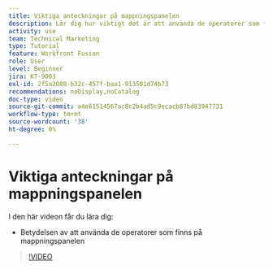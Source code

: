```yaml
---
title: Viktiga anteckningar på mappningspanelen
description: Lär dig hur viktigt det är att använda de operatorer som finns på mappningspanelen i  [!DNL Adobe Workfront Fusion].
activity: use
team: Technical Marketing
type: Tutorial
feature: Workfront Fusion
role: User
level: Beginner
jira: KT-9003
exl-id: 2f5a2088-b32c-457f-baa1-913501d74b73
recommendations: noDisplay,noCatalog
doc-type: video
source-git-commit: a4e61514567ac8c2b4ad5c9ecacb87bd83947731
workflow-type: tm+mt
source-wordcount: '38'
ht-degree: 0%

---
```


# Viktiga anteckningar på mappningspanelen

I den här videon får du lära dig:

* Betydelsen av att använda de operatorer som finns på mappningspanelen

>[!VIDEO](https://video.tv.adobe.com/v/335263/?quality=12&learn=on)
